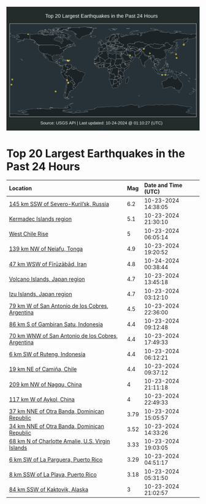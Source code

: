 ![Map](./map.png)

# Top 20 Largest Earthquakes in the Past 24 Hours

| Location | Mag | Date and Time (UTC) |
|:---|:---|:---|
| [145 km SSW of Severo-Kuril’sk, Russia](https://earthquake.usgs.gov/earthquakes/eventpage/us7000nmlt) | 6.2 | 10-23-2024 14:38:05 |
| [Kermadec Islands region](https://earthquake.usgs.gov/earthquakes/eventpage/us7000nmra) | 5.1 | 10-23-2024 21:30:10 |
| [West Chile Rise](https://earthquake.usgs.gov/earthquakes/eventpage/us7000nmk2) | 5 | 10-23-2024 06:05:14 |
| [139 km NW of Neiafu, Tonga](https://earthquake.usgs.gov/earthquakes/eventpage/us7000nmqr) | 4.9 | 10-23-2024 19:20:52 |
| [47 km WSW of Fīrūzābād, Iran](https://earthquake.usgs.gov/earthquakes/eventpage/us7000nms2) | 4.8 | 10-24-2024 00:38:44 |
| [Volcano Islands, Japan region](https://earthquake.usgs.gov/earthquakes/eventpage/us7000nmln) | 4.7 | 10-23-2024 13:45:18 |
| [Izu Islands, Japan region](https://earthquake.usgs.gov/earthquakes/eventpage/us7000nmjm) | 4.7 | 10-23-2024 03:12:10 |
| [79 km W of San Antonio de los Cobres, Argentina](https://earthquake.usgs.gov/earthquakes/eventpage/us7000nmrh) | 4.5 | 10-23-2024 22:36:00 |
| [86 km S of Gambiran Satu, Indonesia](https://earthquake.usgs.gov/earthquakes/eventpage/us7000nmkv) | 4.4 | 10-23-2024 09:12:48 |
| [70 km WNW of San Antonio de los Cobres, Argentina](https://earthquake.usgs.gov/earthquakes/eventpage/us7000nmpt) | 4.4 | 10-23-2024 17:49:33 |
| [6 km SW of Ruteng, Indonesia](https://earthquake.usgs.gov/earthquakes/eventpage/us7000nmk4) | 4.4 | 10-23-2024 06:12:21 |
| [19 km NE of Camiña, Chile](https://earthquake.usgs.gov/earthquakes/eventpage/us7000nmky) | 4.4 | 10-23-2024 09:37:12 |
| [209 km NW of Nagqu, China](https://earthquake.usgs.gov/earthquakes/eventpage/us7000nmr8) | 4 | 10-23-2024 21:11:18 |
| [117 km W of Aykol, China](https://earthquake.usgs.gov/earthquakes/eventpage/us7000nmrj) | 4 | 10-23-2024 22:49:33 |
| [37 km NNE of Otra Banda, Dominican Republic](https://earthquake.usgs.gov/earthquakes/eventpage/pr2024297003) | 3.79 | 10-23-2024 15:05:57 |
| [34 km NNE of Otra Banda, Dominican Republic](https://earthquake.usgs.gov/earthquakes/eventpage/pr2024297002) | 3.52 | 10-23-2024 14:33:26 |
| [68 km N of Charlotte Amalie, U.S. Virgin Islands](https://earthquake.usgs.gov/earthquakes/eventpage/pr71463328) | 3.33 | 10-23-2024 19:03:05 |
| [6 km SW of La Parguera, Puerto Rico](https://earthquake.usgs.gov/earthquakes/eventpage/pr2024297000) | 3.29 | 10-23-2024 04:51:17 |
| [8 km SSW of La Playa, Puerto Rico](https://earthquake.usgs.gov/earthquakes/eventpage/pr71463238) | 3.18 | 10-23-2024 05:31:50 |
| [84 km SSW of Kaktovik, Alaska](https://earthquake.usgs.gov/earthquakes/eventpage/ak024dnj4q7a) | 3 | 10-23-2024 21:02:57 |
